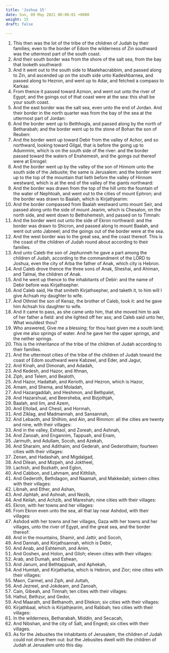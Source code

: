 ```yaml
---
title: 'Joshua 15'
date: Sun, 09 May 2021 00:00:01 +0000
weight: 15
draft: false
  
---
```


1. This then was the lot of the tribe of the children of Judah by their families; even to the border of Edom the wilderness of Zin southward was the uttermost part of the south coast.
2. And their south border was from the shore of the salt sea, from the bay that looketh southward:
3. And it went out to the south side to Maalehacrabbim, and passed along to Zin, and ascended up on the south side unto Kadeshbarnea, and passed along to Hezron, and went up to Adar, and fetched a compass to Karkaa:
4. From thence it passed toward Azmon, and went out unto the river of Egypt; and the goings out of that coast were at the sea: this shall be your south coast.
5. And the east border was the salt sea, even unto the end of Jordan. And their border in the north quarter was from the bay of the sea at the uttermost part of Jordan:
6. And the border went up to Bethhogla, and passed along by the north of Betharabah; and the border went up to the stone of Bohan the son of Reuben:
7. And the border went up toward Debir from the valley of Achor, and so northward, looking toward Gilgal, that is before the going up to Adummim, which is on the south side of the river: and the border passed toward the waters of Enshemesh, and the goings out thereof were at Enrogel:
8. And the border went up by the valley of the son of Hinnom unto the south side of the Jebusite; the same is Jerusalem: and the border went up to the top of the mountain that lieth before the valley of Hinnom westward, which is at the end of the valley of the giants northward:
9. And the border was drawn from the top of the hill unto the fountain of the water of Nephtoah, and went out to the cities of mount Ephron; and the border was drawn to Baalah, which is Kirjathjearim:
10. And the border compassed from Baalah westward unto mount Seir, and passed along unto the side of mount Jearim, which is Chesalon, on the north side, and went down to Bethshemesh, and passed on to Timnah:
11. And the border went out unto the side of Ekron northward: and the border was drawn to Shicron, and passed along to mount Baalah, and went out unto Jabneel; and the goings out of the border were at the sea.
12. And the west border was to the great sea, and the coast thereof. This is the coast of the children of Judah round about according to their families.
13. And unto Caleb the son of Jephunneh he gave a part among the children of Judah, according to the commandment of the LORD to Joshua, even the city of Arba the father of Anak, which city is Hebron.
14. And Caleb drove thence the three sons of Anak, Sheshai, and Ahiman, and Talmai, the children of Anak.
15. And he went up thence to the inhabitants of Debir: and the name of Debir before was Kirjathsepher.
16. And Caleb said, He that smiteth Kirjathsepher, and taketh it, to him will I give Achsah my daughter to wife.
17. And Othniel the son of Kenaz, the brother of Caleb, took it: and he gave him Achsah his daughter to wife.
18. And it came to pass, as she came unto him, that she moved him to ask of her father a field: and she lighted off her ass; and Caleb said unto her, What wouldest thou?
19. Who answered, Give me a blessing; for thou hast given me a south land; give me also springs of water. And he gave her the upper springs, and the nether springs.
20. This is the inheritance of the tribe of the children of Judah according to their families.
21. And the uttermost cities of the tribe of the children of Judah toward the coast of Edom southward were Kabzeel, and Eder, and Jagur,
22. And Kinah, and Dimonah, and Adadah,
23. And Kedesh, and Hazor, and Ithnan,
24. Ziph, and Telem, and Bealoth,
25. And Hazor, Hadattah, and Kerioth, and Hezron, which is Hazor,
26. Amam, and Shema, and Moladah,
27. And Hazargaddah, and Heshmon, and Bethpalet,
28. And Hazarshual, and Beersheba, and Bizjothjah,
29. Baalah, and Iim, and Azem,
30. And Eltolad, and Chesil, and Hormah,
31. And Ziklag, and Madmannah, and Sansannah,
32. And Lebaoth, and Shilhim, and Ain, and Rimmon: all the cities are twenty and nine, with their villages:
33. And in the valley, Eshtaol, and Zoreah, and Ashnah,
34. And Zanoah, and Engannim, Tappuah, and Enam,
35. Jarmuth, and Adullam, Socoh, and Azekah,
36. And Sharaim, and Adithaim, and Gederah, and Gederothaim; fourteen cities with their villages:
37. Zenan, and Hadashah, and Migdalgad,
38. And Dilean, and Mizpeh, and Joktheel,
39. Lachish, and Bozkath, and Eglon,
40. And Cabbon, and Lahmam, and Kithlish,
41. And Gederoth, Bethdagon, and Naamah, and Makkedah; sixteen cities with their villages:
42. Libnah, and Ether, and Ashan,
43. And Jiphtah, and Ashnah, and Nezib,
44. And Keilah, and Achzib, and Mareshah; nine cities with their villages:
45. Ekron, with her towns and her villages:
46. From Ekron even unto the sea, all that lay near Ashdod, with their villages:
47. Ashdod with her towns and her villages, Gaza with her towns and her villages, unto the river of Egypt, and the great sea, and the border thereof:
48. And in the mountains, Shamir, and Jattir, and Socoh,
49. And Dannah, and Kirjathsannah, which is Debir,
50. And Anab, and Eshtemoh, and Anim,
51. And Goshen, and Holon, and Giloh; eleven cities with their villages:
52. Arab, and Dumah, and Eshean,
53. And Janum, and Bethtappuah, and Aphekah,
54. And Humtah, and Kirjatharba, which is Hebron, and Zior; nine cities with their villages:
55. Maon, Carmel, and Ziph, and Juttah,
56. And Jezreel, and Jokdeam, and Zanoah,
57. Cain, Gibeah, and Timnah; ten cities with their villages:
58. Halhul, Bethzur, and Gedor,
59. And Maarath, and Bethanoth, and Eltekon; six cities with their villages:
60. Kirjathbaal, which is Kirjathjearim, and Rabbah; two cities with their villages:
61. In the wilderness, Betharabah, Middin, and Secacah,
62. And Nibshan, and the city of Salt, and Engedi; six cities with their villages.
63. As for the Jebusites the inhabitants of Jerusalem, the children of Judah could not drive them out: but the Jebusites dwell with the children of Judah at Jerusalem unto this day.

